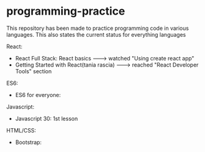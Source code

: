 # programming-practice
This repository has been made to practice programming code in various languages. This also states the current status for everything languages

React: 
* React Full Stack: React basics ---> watched "Using create react app"
* Getting Started with React(tania rascia) ---> reached "React Developer Tools" section


ES6:
* ES6 for everyone:


Javascript:
* Javascript 30: 1st lesson


HTML/CSS: 
* Bootstrap:
